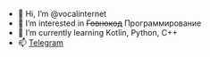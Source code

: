 - 👋 Hi, I’m @vocalinternet
- 👀 I’m interested in <strike>Говнокод</strike> Программирование
- 🌱 I’m currently learning Kotlin, Python, С++
- 📫 [Telegram](https://t.me/calvision)

<!---
vocalinternet/vocalinternet is a ✨ special ✨ repository because its `README.md` (this file) appears on your GitHub profile.
You can click the Preview link to take a look at your changes.
--->
